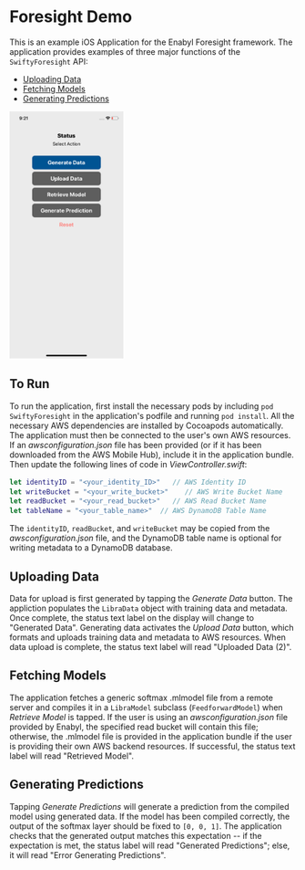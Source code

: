 # Foresight Demo

This is an example iOS Application for the Enabyl Foresight framework. The application provides examples of three major functions of the `SwiftyForesight` API:
- [Uploading Data](#uploading-data)
- [Fetching Models](#fetching-models)
- [Generating Predictions](#generating-predictions)

<img src="https://raw.githubusercontent.com/Enabyl/ForesightDemo/master/demo_screenshot.png" alt="App Screenshot" width="200" height="whatever">

## To Run
To run the application, first install the necessary pods by including `pod SwiftyForesight` in the application's podfile and running `pod install`. All the necessary AWS dependencies are installed by Cocoapods automatically. The application must then be connected to the user's own AWS resources. If an *awsconfiguration.json* file has been provided (or if it has been downloaded from the AWS Mobile Hub), include it in the application bundle. Then update the following lines of code in *ViewController.swift*:
```swift
let identityID = "<your_identity_ID>"   // AWS Identity ID
let writeBucket = "<your_write_bucket>"    // AWS Write Bucket Name
let readBucket = "<your_read_bucket>"   // AWS Read Bucket Name
let tableName = "<your_table_name>"  // AWS DynamoDB Table Name
```
The `identityID`, `readBucket`, and `writeBucket` may be copied from the *awsconfiguration.json* file, and the DynamoDB table name is optional for writing metadata to a DynamoDB database.

## Uploading Data
Data for upload is first generated by tapping the *Generate Data* button. The appliction populates the `LibraData` object with training data and metadata. Once complete, the status text label on the display will change to "Generated Data". Generating data activates the *Upload Data* button, which formats and uploads training data and metadata to AWS resources. When data upload is complete, the status text label will read "Uploaded Data (2)". 

## Fetching Models
The application fetches a generic softmax .mlmodel file from a remote server and compiles it in a `LibraModel` subclass (`FeedforwardModel`) when *Retrieve Model* is tapped. If the user is using an *awsconfiguration.json* file provided by Enabyl, the specified read bucket will contain this file; otherwise, the .mlmodel file is provided in the application bundle if the user is providing their own AWS backend resources. If successful, the status text label will read "Retrieved Model".

## Generating Predictions
Tapping *Generate Predictions* will generate a prediction from the compiled model using generated data. If the model has been compiled correctly, the output of the softmax layer should be fixed to `[0, 0, 1]`. The application checks that the generated output matches this expectation -- if the expectation is met, the status label will read "Generated Predictions"; else, it will read "Error Generating Predictions".
